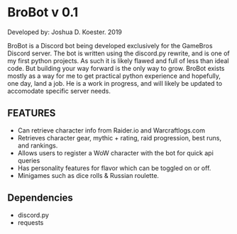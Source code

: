
# BroBot v 0.1

Developed by: Joshua D. Koester. 2019

BroBot is a Discord bot being developed exclusively for the GameBros Discord server.
The bot is written using the discord.py rewrite, and is one of my first python projects. 
As such it is likely flawed and full of less than ideal code. But building your way forward
is the only way to grow. BroBot exists mostly as a way for me to get practical python experience and hopefully, 
one day, land a job. He is a work in progress, and will likely be updated to accomodate specific server needs.

## FEATURES

* Can retrieve character info from Raider.io and Warcraftlogs.com
* Retrieves character gear, mythic + rating, raid progression, best runs, and rankings.
* Allows users to register a WoW character with the bot for quick api queries
* Has personality features for flavor which can be toggled on or off.
* Minigames such as dice rolls & Russian roulette.

## Dependencies

* discord.py
* requests
